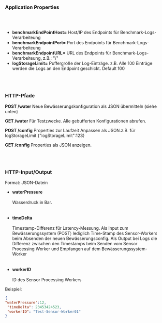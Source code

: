  

<h3><b>Application Properties</b></h3>
<br></br>
<ul>
  <li><b>benchmarkEndPointHost=</b> Host/IP des Endpoints für Benchmark-Logs-Verarbeiteung </li>
 <li><b>benchmarkEndpointPort=</b> Port des Endpoints für Benchmark-Logs-Verarbeiteung </li>
 <li><b>benchmarkEndpointURL=</b>  URL des Endpoints für Benchmark-Logs-Verarbeiteung, z.B.: "/" </li>
  <li><b>logStorageLimit=</b>  Puffergröße der Log-Einträge. z.B. Alle 100 Einträge werden die Logs an den Endpoint geschickt. Default 100</li>
</ul>

<br></br>
<h3>HTTP-Pfade</h3>
<p><b>POST /water</b> Neue Bewässerungskonfiguration als JSON übermitteln (siehe unten)</p>
<p><b>GET /water</b> Für Testzwecke. Alle gebufferten Konfigurationen abrufen.</p>
<p><b>POST /config</b> Properties zur Laufzeit Anpassen als JSON.z.B. für logStorageLimit {"logStorageLimit":123} </p>
<p><b>GET /config</b> Properties als JSON anzeigen. </p>
<br></br>

<h3><b>HTTP-Input/Output</b></h3>
 <p>Format: JSON-Datein</p>
<ul>
  <li><b>waterPressure</b> <br></br>Wasserdruck in Bar.  </li><br></br>
 <li><b>timeDelta</b> <br></br> Timestamp-Differenz für Latency-Messung. Als Input zum Bewässerungssystem (POST) 
 lediglich Time-Stamp des Sensor-Workers beim Absenden der neuen Bewässerungsconfig. Als Output bei Logs die Differenz zwischen den Timestamps beim Senden vom Sensor Processing Worker und Empfangen auf dem Bewässerungssystem-Worker  </li> <br></br>
  <li><b>workerID</b> <br></br>  ID des Sensor Processing Workers </li>
</ul>
<p>Beispiel: </p>

```JSON
{
"waterPressure":12,
 "timeDelta": 23453424523,
 "workerID": "Test-Sensor-Worker01"
}
```
